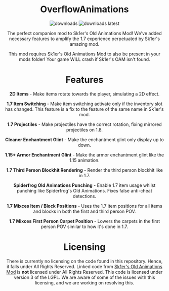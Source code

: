 <div align="center">

# OverflowAnimations

<a href="https://github.com/W-OVERFLOW/OverflowAnimations/releases" target="_blank"></a>
<img alt="downloads" src="https://img.shields.io/github/downloads/W-OVERFLOW/OverflowAnimations/total?color=F5C400&style=for-the-badge" /> <img alt="downloads latest" src="https://img.shields.io/github/downloads-pre/W-OVERFLOW/OverflowAnimations/latest/total?color=F5C400&style=for-the-badge" />

The perfect companion mod to Sk1er's Old Animations Mod! We've added necessary features to amplify the 1.7 experience perpetuated by Sk1er's amazing mod.

This mod requires Sk1er's Old Animations Mod to also be present in your mods folder! Your game WILL crash if Sk1er's OAM isn't found.

# Features

  **2D Items** - Make items rotate towards the player, simulating a 2D effect.
 
 **1.7 Item Switching** - Make item switching activate only if the inventory slot has changed. This feature is a fix to the feature of the same name in Sk1er's mod.
 
 **1.7 Projectiles** - Make projectiles have the correct rotation, fixing mirrored projectiles on 1.8.

  **Cleaner Enchantment Glint** - Make the enchantment glint only display up to down. 

  **1.15+ Armor Enchantment Glint** - Make the armor enchantment glint like the 1.15 animation.

  **1.7 Third Person Blockhit Rendering** - Render the third person blockhit like in 1.7.

  **Spiderfrog Old Animations Punching** - Enable 1.7 item usage whilst punching like Spiderfrog's Old Animations. Fixes false anti-cheat detections.

  **1.7 Mixces Item / Block Positions** - Uses the 1.7 item positions for all items and blocks in both the first and third person POV.

  **1.7 Mixces First Person Carpet Position** - Lowers the carpets in the first person POV similar to how it's done in 1.7.
  
# Licensing

There is currently no licensing on the code found in this repository. Hence, it falls under All Rights Reserved. Linked code from [Sk1er's Old Animations Mod](https://github.com/Sk1erLLC/OldAnimations) is **not** licensed under All Rights Reserved. This code is licensed under version 3 of the LGPL. We are aware of some of the issues with this licensing, and we are working on resolving this. 
